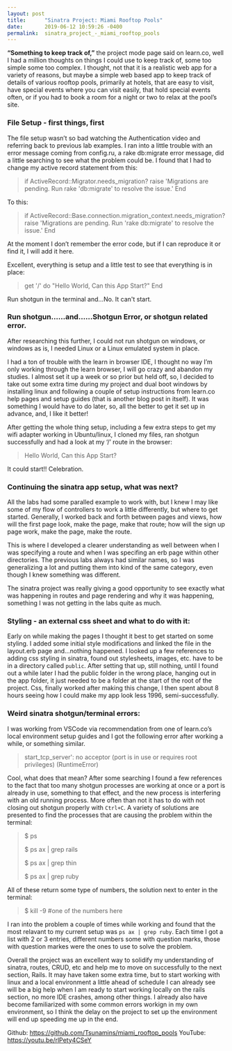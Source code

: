 ```yaml
---
layout: post
title:      "Sinatra Project: Miami Rooftop Pools"
date:       2019-06-12 10:59:26 -0400
permalink:  sinatra_project_-_miami_rooftop_pools
---
```



**“Something to keep track of,”** the project mode page said on learn.co, well I had a million thoughts on things I could use to keep track of, some too simple some too complex.  I thought, not that it is a realistic web app for a variety of reasons, but maybe a simple web based app to keep track of details of various rooftop pools, primarily at hotels, that are easy to visit, have special events where you can visit easily, that hold special events often, or if you had to book a room for a night or two to relax at the pool’s site. 

### File Setup - first things, first
The file setup wasn’t so bad watching the Authentication video and referring back to previous lab examples.  I ran into a little trouble with an error message coming from config.ru, a rake db:migrate error message, did a little searching to see what the problem could be.  I found that I had to change my active record statement from this: 
> 	if ActiveRecord::Migrator.needs_migration?
> 		raise 'Migrations are pending.
> 		Run rake 'db:migrate' to resolve the issue.'
> 	End
	
To this: 

> 	if ActiveRecord::Base.connection.migration_context.needs_migration?
> 		raise 'Migrations are pending. Run 'rake db:migrate' to resolve the issue.'
> 		End



At the moment I don’t remember the error code, but if I can reproduce it or find it, I will add it here.

Excellent, everything is setup and a little test to see that everything is in place:
> 	get '/' do
>    		"Hello World, Can this App Start?"
>  	End 

Run shotgun in the terminal and...No. It can't start.

### Run shotgun…...and…...Shotgun Error, or shotgun related error.
After researching this further, I could not run shotgun on windows, or windows as is, I needed Linux or a Linux emulated system in place.

I had a ton of trouble with the learn in browser IDE, I thought no way I’m only working through the learn browser, I will go crazy and abandon my studies.  I almost set it up a week or so prior but held off, so, I decided to take out some extra time during my project and dual boot windows by installing linux and following a couple of setup instructions from learn.co help pages and setup guides (that is another blog post in itself).  It was something I would have to do later, so, all the better to get it set up in advance, and, I like it better!

After getting the whole thing setup, including a few extra steps to get my wifi adapter working in Ubuntu/linux, I cloned my files, ran shotgun successfully and had a look at my ‘/’ route in the browser:
> 	Hello World, Can this App Start?

It could start!! Celebration.

### Continuing the sinatra app setup, what was next?
All the labs had some paralled example to work with, but I knew I may like some of my flow of controllers to work a little differently, but where to get started.  Generally, I worked back and forth between pages and views, how will the first page look, make the page, make that route; how will the sign up page work, make the page, make the route.

This is where I developed a clearer understanding as well between when I was specifying a route and when I was specifing an erb page within other directories.  The previous labs always had similar names, so I was generalizing a lot and putting them into kind of the same category, even though I knew something was different.

The sinatra project was really giving a good opportunity to see exactly what was happening in routes and page rendering and why it was happening, something I was not getting in the labs quite as much.

### Styling - an external css sheet and what to do with it:
Early on while making the pages I thought it best to get started on some styling.  I added some initial style modifications and linked the file in the layout.erb page and...nothing happened.  I looked up a few references to adding css styling in sinatra, found out stylesheets, images, etc. have to be in a directory called `public`. After setting that up, still nothing, until I found out a while later I had the public folder in the wrong place, hanging out in the app folder, it just needed to be a folder at the start of the root of the project.  Css, finally worked after making this change, I then spent about 8 hours seeing how I could make my app look less 1996, semi-successfully.

### Weird sinatra shotgun/terminal errors:
I was working from VSCode via recommendation from one of learn.co’s local environment setup guides and I got the following error after working a while, or something similar.

> start_tcp_server': no acceptor (port is in use or requires root privileges) (RuntimeError)

Cool, what does that mean? After some searching I found a few references to the fact that too many shotgun processes are working at once or a port is already in use, something to that effect, and the new process is interfering with an old running process.  More often than not it has to do with not closing out shotgun properly with `Ctrl+C`.
A variety of solutions are presented to find the processes that are causing the problem within the terminal:

> $ ps
> 
> $ ps ax | grep rails
> 
> $ ps ax | grep thin 
> 
> $ ps ax | grep ruby


All of these return some type of numbers, the solution next to enter in the terminal:
> $ kill -9  #one of the numbers here

I ran into the problem a couple of times while working and found that the most relavant to my current setup was `ps ax | grep ruby`.  Each time I got a list with 2 or 3 entries, different numbers some with question marks, those with question markes were the ones to use to solve the problem.

Overall the project was an excellent way to solidify my understanding of sinatra, routes, CRUD, etc and help me to move on successfully to the next section, Rails.  It may have taken some extra time, but to start working with linux and a local environment a little ahead of schedule I can already see will be a big help when I am ready to start working locally on the rails section, no more IDE crashes, among other things.  I already also have become familiarized with some common errors workign in my own environment, so I think the delay on the project to set up the environment will end up speeding me up in the end.


Github: https://github.com/Tsunamins/miami_rooftop_pools
YouTube: https://youtu.be/rlPety4CSeY

















